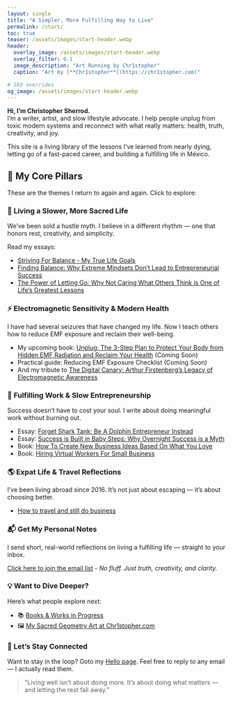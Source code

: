 ```yaml
---
layout: single
title: "A Simpler, More Fulfilling Way to Live"
permalink: /start/
toc: true
teaser: /assets/images/start-header.webp
header:
  overlay_image: /assets/images/start-header.webp
  overlay_filter: 0.1
  image_description: "Art Running by Chr1stopher"
  caption: "Art by [**Chr1stopher**](https://chr1stopher.com)"

# SEO overrides
og_image: /assets/images/start-header.webp
---
```

**Hi, I’m Christopher Sherrod.**  
I’m a writer, artist, and slow lifestyle advocate. I help people unplug from toxic modern systems and reconnect with what really matters: health, truth, creativity, and joy.

This site is a living library of the lessons I’ve learned from nearly dying, letting go of a fast-paced career, and building a fulfilling life in México.

## 🧱 My Core Pillars

These are the themes I return to again and again. Click to explore:
### 🌿 **Living a Slower, More Sacred Life**

We’ve been sold a hustle myth. I believe in a different rhythm — one that honors rest, creativity, and simplicity.

Read my essays:
- [Striving For Balance - My True Life Goals](/striving-for-balance/)
- [Finding Balance: Why Extreme Mindsets Don’t Lead to Entrepreneurial Success](/finding-balance/)
- [The Power of Letting Go: Why Not Caring What Others Think is One of Life’s Greatest Lessons](/power-of-letting-go/)

### ⚡️ **Electromagnetic Sensitivity & Modern Health**

I have had several seizures that have changed my life. Now I teach others how to reduce EMF exposure and reclaim their well-being.

- My upcoming book: [Unplug: The 3-Step Plan to Protect Your Body from Hidden EMF Radiation and Reclaim Your Health](/unplug/) (Coming Soon)
- Practical guide: Reducing EMF Exposure Checklist (Coming Soon)
- And my tribute to [The Digital Canary: Arthur Firstenberg’s Legacy of Electromagnetic Awareness](/arthur-firstenberg/)

### 🐬 **Fulfilling Work & Slow Entrepreneurship**

Success doesn’t have to cost your soul. I write about doing meaningful work without burning out.

- Essay: [Forget Shark Tank; Be A Dolphin Entrepreneur Instead](/dolphin-entrepreneur/)  
- Essay: [Success is Built in Baby Steps: Why Overnight Success is a Myth](/baby-steps/)
- Book: [How To Create New Business Ideas Based On What You Love](https://amzn.to/3oZlRrW)
- Book: [Hiring Virtual Workers For Small Business](https://amzn.to/2FvAxx9)  

### 🌎 **Expat Life & Travel Reflections**

I’ve been living abroad since 2016. It’s not just about escaping — it’s about choosing better.

- [How to travel and still do business](/how-to-travel-and-still-do-business/)

### 📬 Get My Personal Notes

I send short, real-world reflections on living a fulfilling life — straight to your inbox.

[Click here to join the email list](/newsletter/) - _No fluff. Just truth, creativity, and clarity._

### 💡 Want to Dive Deeper?

Here’s what people explore next:

- 📚 [Books & Works in Progress](/books/)
- 🖼 [My Sacred Geometry Art at Chr1stopher.com](https://Chr1stopher.com)

### 👋 Let’s Stay Connected
Want to stay in the loop? Goto my [Hello page](/hello/). Feel free to reply to any email — I actually read them.

> "Living well isn’t about doing more. It’s about doing what matters — and letting the rest fall away."